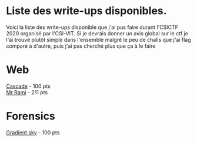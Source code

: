 # Liste des write-ups disponibles.

Voici la liste des write-ups disponible que j'ai pus faire durant l'CSICTF 2020 organisé par l'CSI-VIT.
Si je devrais donner un avis global sur le ctf je l'ai trouvé plutôt simple dans l'ensemble malgré le peu de challs que j'ai flag comparé à d'autre, puis j'ai pas cherché plus que ça à le faire
# Web
<a href="https://github.com/0xSiraak/Write-Ups/blob/master/CSI-VIT/Web/Cascade.md">Cascade<a/> - 100 pts<br/>
<a href="https://github.com/0xSiraak/Write-Ups/blob/master/CSI-VIT/Web/Mr%20Rami.md">Mr Rami</a> - 211 pts<br/>
# Forensics
<a href="https://github.com/0xSiraak/Write-Ups/blob/master/CSI-VIT/Forensics/Gradient%20sky.md">Gradient sky</a> - 100 pts<br/>

